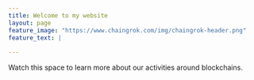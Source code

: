 ```yaml
---
title: Welcome to my website
layout: page
feature_image: "https://www.chaingrok.com/img/chaingrok-header.png"
feature_text: |
   
---
```


Watch this space to learn more about our activities around blockchains.
